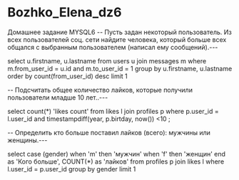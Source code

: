 # Bozhko_Elena_dz6
Домашнее задание MYSQL6
-- Пусть задан некоторый пользователь. Из всех пользователей соц. сети найдите человека, 
	 который больше всех общался с выбранным пользователем (написал ему сообщений).---

select u.firstname, u.lastname
from users u 
join
messages m 
where m.from_user_id = u.id and m.to_user_id = 1
group by u.firstname, u.lastname 
order by count(from_user_id) desc 
limit 1

-- Подсчитать общее количество лайков, которые получили пользователи младше 10 лет..---

select count(*) 'likes count'
from likes l 
join
profiles p 
where p.user_id = l.user_id and timestampdiff(year, p.birtday, now()) <10
;

	 
	 
-- Определить кто больше поставил лайков (всего): мужчины или женщины.---

select case (gender)
	when 'm' then 'мужчин'
	when 'f' then 'женщин'
	end as 'Кого больше', COUNT(*) as 'лайков'
from profiles p 
join
likes l 
where l.user_id = p.user_id 
group by gender 
limit 1
